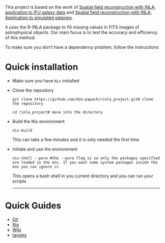 This project is based on the work of [Spatial field reconstruction with INLA: application to IFU galaxy data](https://academic.oup.com/mnras/article/482/3/3880/5144230) and [Spatial field reconstruction with INLA: Application to simulated galaxies](https://www.aanda.org/10.1051/0004-6361/202244481).

It uses the R-INLA package to fill missing values in FITS images of astrophysical objects. Our main focus is to test the accuracy and efficiency of this method.

To make sure you don&rsquo;t have a dependency problem, follow the instructions

# Quick installation

- Make sure you have `Nix` installed

- Clone the repository
  
  ```shell
  git clone https://github.com/dim-papach/rinla_project.git# clone the repository
  
  cd rinla_project# move into the directory
  ```

- Build the Nix environment
  
  ```shell
  nix-build
  ```
  This can take a few minutes and it is only needed the first time 

- Initiate and use the environment
  
  ```shell
  nix-shell --pure #the --pure flag is so only the packages specified are loaded in the env. If you want some system packages inside the env you can ignore it
  ```
  
  This opens a bash shell in you current directory and you can run your scripts
  
  ---

# Quick Guides

- [Git](./docs/git.md)
- [Nix](./docs/nix.md)
- [Wiki](https://github.com/dim-papach/rinla_project/wiki)
- [targets](https://books.ropensci.org/targets/)
